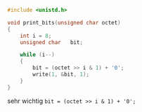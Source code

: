 ```c
#include <unistd.h>

void print_bits(unsigned char octet)
{
	int	i = 8;
	unsigned char 	bit;

	while (i--)
	{
		bit = (octet >> i & 1) + '0';
		write(1, &bit, 1);
	}
}
```

sehr wichtig `bit = (octet >> i & 1) + '0';`
